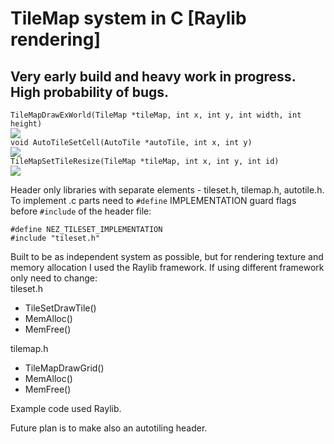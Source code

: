 # TileMap system in C [Raylib rendering]

## Very early build and heavy work in progress. High probability of bugs.

`TileMapDrawExWorld(TileMap *tileMap, int x, int y, int width, int height)`    
![](https://github.com/nezvers/TileMap/raw/master/Resource/Preview.gif)    
`void AutoTileSetCell(AutoTile *autoTile, int x, int y)`    
![](https://github.com/nezvers/TileMap/raw/master/Resource/Preview_autotile.gif)     
`TileMapSetTileResize(TileMap *tileMap, int x, int y, int id)`    
![](https://github.com/nezvers/TileMap/raw/master/Resource/Preview_TileMap_resize.gif)    
    
Header only libraries with separate elements - tileset.h, tilemap.h, autotile.h.
To implement .c parts need to `#define` IMPLEMENTATION guard flags before `#include` of the header file:    
```
#define NEZ_TILESET_IMPLEMENTATION
#include "tileset.h"
```

Built to be as independent system as possible, but for rendering texture and memory allocation I used the Raylib framework.
If using different framework only need to change:    
tileset.h    
- TileSetDrawTile()
- MemAlloc()
- MemFree()

tilemap.h
- TileMapDrawGrid()
- MemAlloc()
- MemFree()

Example code used Raylib.

Future plan is to make also an autotiling header.
